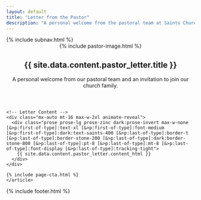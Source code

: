 ```yaml
---
layout: default
title: "Letter from the Pastor"
description: "A personal welcome from the pastoral team at Saints Church, a Reformed Baptist church in Knoxville, TN. Learn about our heart for expository preaching, biblical community, and gospel-centered church life."
---
```


<!-- Article Layout -->
<div class="min-h-screen bg-saints-white dark:bg-saints-black">
  {% include subnav.html %}

  <!-- Article Content -->
  <main>
    <article class="py-16 px-6 mx-auto max-w-4xl lg:px-8">
    <!-- Header -->
    <header class="mx-auto max-w-2xl text-center animate-reveal">
      <div class="mb-6 animate-reveal">
        {% include pastor-image.html %}
      </div>
      <h1 class="text-4xl font-semibold tracking-tight sm:text-5xl lg:text-6xl dark:text-white animate-reveal font-display text-pretty text-stone-900">{{ site.data.content.pastor_letter.title }}</h1>
      <p class="mx-auto mt-6 max-w-xl animate-reveal text-lg/8 text-stone-600 dark:text-stone-400">A personal welcome from our pastoral team and an invitation to join our church family.</p>
    </header>

    <!-- Letter Content -->
    <div class="mx-auto mt-16 max-w-2xl animate-reveal">
      <div class="prose prose-lg prose-zinc dark:prose-invert max-w-none [&>p:first-of-type]:text-xl [&>p:first-of-type]:font-medium  [&>p:first-of-type]:dark:text-saints-400 [&>p:last-of-type]:border-t [&>p:last-of-type]:border-stone-200 [&>p:last-of-type]:dark:border-stone-800 [&>p:last-of-type]:pt-8 [&>p:last-of-type]:mt-8 [&>p:last-of-type]:font-display [&>p:last-of-type]:tracking-tight">
        {{ site.data.content.pastor_letter.content_html }}
      </div>
    </div>
    
    {% include page-cta.html %}
    </article>
  </main>
</div>

{% include footer.html %}